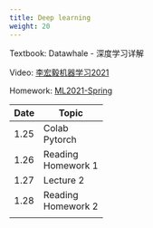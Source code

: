 ```yaml
---
title: Deep learning
weight: 20
---
```


Textbook: Datawhale - 深度学习详解

Video: [李宏毅机器学习2021](https://speech.ee.ntu.edu.tw/~hylee/ml/2021-spring.php)

Homework: [ML2021-Spring](https://github.com/ga642381/ML2021-Spring)

| Date | Topic                   |
| ---- | ----------------------- |
| 1.25 | Colab<br />Pytorch      |
| 1.26 | Reading<br />Homework 1 |
| 1.27 | Lecture 2               |
| 1.28 | Reading<br />Homework 2 |
|      |                         |

